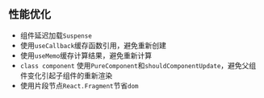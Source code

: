 ## 性能优化
* 组件延迟加载`Suspense`
* 使用`useCallback`缓存函数引用，避免重新创建
* 使用`useMemo`缓存计算结果，避免重新计算
* `class component` 使用`PureComponent`和`shouldComponentUpdate`，避免父组件变化引起子组件的重新渲染
* 使用片段节点`React.Fragment`节省`dom`
